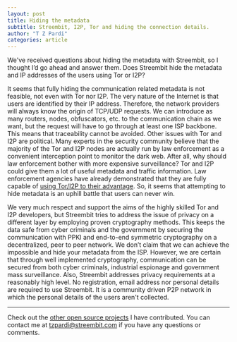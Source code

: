 ```yaml
---
layout: post
title: Hiding the metadata
subtitle: Streembit, I2P, Tor and hiding the connection details.
author: "T Z Pardi"
categories: article
---
```


We've received questions about hiding the metadata with Streembit, so I thought I’d go ahead and answer them. Does Streembit hide the metadata and IP addresses of the users using Tor or I2P?

It seems that fully hiding the communication related metadata is not feasible, not even with Tor nor I2P. The very nature of the Internet is that users are identified by their IP address. Therefore, the network providers will always know the origin of TCP/UDP requests. We can introduce as many routers, nodes, obfuscators, etc. to the communication chain as we want, but the request will have to go through at least one ISP backbone. This means that traceability cannot be avoided. Other issues with Tor and I2P are political. Many experts in the security community believe that the majority of the Tor and I2P nodes are actually run by law enforcement as a convenient interception point to monitor the dark web. After all, why should law enforcement bother with more expensive surveillance? Tor and I2P could give them a lot of useful metadata and traffic information. Law enforcement agencies have already demonstrated that they are fully capable of [using Tor/I2P to their advantage](http://www.ibtimes.co.uk/fbi-crack-tor-catch-1500-visitors-biggest-child-pornography-website-dark-web-1536417). So, it seems that attempting to hide metadata is an uphill battle that users can never win.

We very much respect and support the aims of the highly skilled Tor and I2P developers, but Streembit tries to address the issue of privacy on a different layer by employing proven cryptography methods. This keeps the data safe from cyber criminals and the government by securing the communication with PPKI and end-to-end symmetric cryptography on a decentralized, peer to peer network. We don’t claim that we can achieve the impossible and hide your metadata from the ISP. However, we are certain that through well implemented cryptography, communication can be secured from both cyber criminals, industrial espionage and government mass surveillance. Also, Streembit addresses privacy requirements at a reasonably high level. No registration, email address nor personal details are required to use Streembit. It is a community driven P2P network in which the personal details of the users aren't collected.

-------

Check out the [other open source projects](https://github.com/zsoltpardi) I have contributed. You can contact me at tzpardi@streembit.com if you have any questions or comments.






